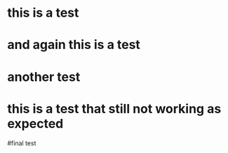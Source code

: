 # this is a test
# and again this is a test
# another test

# this is a test that still not working as expected

#final test